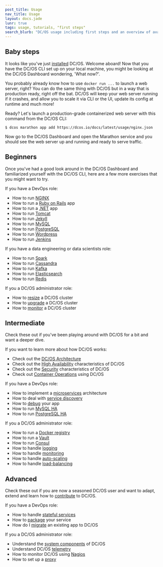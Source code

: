 ```yaml
---
post_title: Usage
nav_title: Usage
layout: docs.jade
lunr: true
tags: usage, tutorials, "first steps"
search_blurb: "DC/OS usage including first steps and an overview of available tutorials."
---
```


## Baby steps

It looks like you've just [installed](https://dcos.io/install/) DC/OS. Welcome aboard! Now that you have the DC/OS CLI set up on your local machine, you might be looking at the DC/OS Dashboard wondering, 'What now?'.

You probably already know how to use `docker run ...` to launch a web server, right? You can do the same thing with DC/OS but in a way that is production ready, right off the bat. DC/OS will keep your web server running if it crashes, and allow you to scale it via CLI or the UI, update its config at runtime and much more!

Ready? Let's launch a production-grade containerized web server with this command from the DC/OS CLI:

    $ dcos marathon app add https://dcos.io/docs/latest/usage/nginx.json

Now go to the DC/OS Dashboard and open the Marathon service and you should see the web server up and running and ready to serve traffic.

## Beginners

Once you've had a good look around in the DC/OS Dashboard and familiarized yourself with the DC/OS CLI, here are a few more exercises that you might want to try.

If you have a DevOps role:

- How to run [NGINX](/1.7/usage/tutorials/nginx/)
- How to run a [Ruby on Rails](/1.7/usage/tutorials/ruby-on-rails/) app
- How to run a [.NET](/1.7/usage/tutorials/asp-dot-net/) app
- How to run [Tomcat](/1.7/usage/tutorials/tomcat/)
- How to run [Jekyll](/1.7/usage/tutorials/jekyll/)
- How to run [MySQL](/1.7/usage/tutorials/mysql/)
- How to run [PostgreSQL](/1.7/usage/tutorials/postgres/)
- How to run [Wordpress](/1.7/usage/tutorials/wordpress/)
- How to run [Jenkins](/1.7/usage/tutorials/jenkins/)

If you have a data engineering or data scientists role:

- How to run [Spark](/1.7/usage/tutorials/spark/)
- How to run [Cassandra](/1.7/usage/tutorials/cassandra/)
- How to run [Kafka](/1.7/usage/tutorials/kafka/)
- How to run [Elasticsearch](/1.7/usage/tutorials/elasticsearch/)
- How to run [Redis](/1.7/usage/tutorials/redis/)

If you a DC/OS administrator role:

- How to [resize](/1.7/administration/resizing/) a DC/OS cluster
- How to [upgrade](/1.7/administration/upgrading/) a DC/OS cluster
- How to [monitor](/1.7/administration/monitoring/) a DC/OS cluster

## Intermediate

Check these out if you've been playing around with DC/OS for a bit and want a deeper dive.

If you want to learn more about how DC/OS works:

- Check out the [DC/OS Architecture](/1.7/overview/architecture/)
- Check out the [High Availability](/1.7/overview/high-availability/) characteristics of DC/OS
- Check out the [Security](/1.7/overview/security/) characteristics of DC/OS
- Check out [Container Operations](/1.7/overview/container-operations/) using DC/OS

If you have a DevOps role:

- How to implement a [microservices](/1.7/usage/tutorials/microservices/) architecture
- How to deal with [service discovery](/1.7/usage/tutorials/service-discovery/)
- How to [debug](/1.7/usage/tutorials/debugging/) your app
- How to run [MySQL HA](/1.7/usage/tutorials/mysql-ha/)
- How to run [PostgreSQL HA](/1.7/usage/tutorials/postgres-ha/)

If you a DC/OS administrator role:

- How to run a [Docker registry](/1.7/usage/tutorials/docker-registry/)
- How to run a [Vault](/1.7/usage/tutorials/vault/)
- How to run [Consul](/1.7/usage/tutorials/consul/)
- How to handle [logging](/1.7/usage/tutorials/logging/)
- How to handle [monitoring](/1.7/usage/tutorials/monitoring/)
- How to handle [auto-scaling](/1.7/usage/tutorials/autoscaling/)
- How to handle [load-balancing](/1.7/usage/tutorials/load-balancing/)

## Advanced

Check these out if you are now a seasoned DC/OS user and want to adapt, extend and learn how to [contribute](/contribute) to DC/OS.

If you have a DevOps role:

- How to handle [stateful services](/1.7/usage/tutorials/stateful-services/)
- How to [package](/1.7/usage/tutorials/packaging/) your service
- How do I [migrate](/1.7/overview/migration/) an existing app to DC/OS

If you a DC/OS administrator role:

- Understand the [system components](/1.7/administration/system-components/) of DC/OS
- Understand DC/OS [telemetry](/1.7/administration/telemetry/)
- How to monitor DC/OS using [Nagios](/1.7/administration/monitoring/nagios/)
- How to set up a [proxy](/1.7/administration/proxy/)

